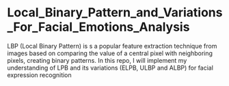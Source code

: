 # Local_Binary_Pattern_and_Variations_For_Facial_Emotions_Analysis
LBP (Local Binary Pattern) is s a popular feature extraction technique from images based on comparing the value of a central pixel with neighboring pixels, creating binary patterns. In this repo, I will implement my understanding of LPB and its variations (ELPB, ULBP and ALBP) for facial expression recognition
